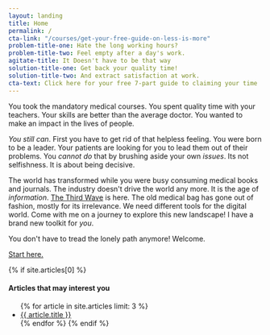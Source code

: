 ```yaml
---
layout: landing
title: Home
permalink: /
cta-link: "/courses/get-your-free-guide-on-less-is-more"
problem-title-one: Hate the long working hours?
problem-title-two: Feel empty after a day's work.
agitate-title: It Doesn't have to be that way
solution-title-one: Get back your quality time!
solution-title-two: And extract satisfaction at work.
cta-text: Click here for your free 7-part guide to claiming your time
---
```

You took the mandatory medical courses. You spent quality time with your teachers. Your skills are better than the average doctor. You wanted to make an impact in the lives of people.

*You still can*. First you have to get rid of that helpless feeling. You were born to be a leader. Your patients are looking for you to lead them out of their problems. You *cannot do* that by brushing aside your own *issues*. Its not selfishness. It is about being decisive.

The world has transformed while you were busy consuming medical books and journals. The industry doesn't drive the world any more. It is the age of *information*. [The Third Wave](https://goo.gl/88Kj11) is here. The old medical bag has gone out of fashion, mostly for its irrelevance. We need different tools for the digital world. Come with me on a journey to explore this new landscape! I have a brand new toolkit for *you*.

You don't have to tread the lonely path anymore! Welcome.

[Start here.](/courses/get-your-free-guide-on-less-is-more)

{% if site.articles[0] %}
#### Articles that may interest you

  <ul>
  {% for article in site.articles limit: 3 %}
    <li>
      <a href="{{ site.baseurl }}{{ article.url }}">
        {{ article.title }}
      </a>
    </li>
  {% endfor %}
{% endif %}
